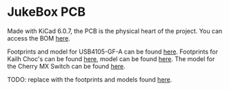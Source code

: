 # JukeBox PCB
Made with KiCad 6.0.7, the PCB is the physical heart of the project. You can access the BOM [here](https://www.digikey.com/en/mylists/list/QC5ACPN0J3).

Footprints and model for USB4105-GF-A can be found [here](https://www.digikey.com/en/products/detail/gct/usb4105-gf-a/11198441). Footprints for Kailh Choc's can be found [here](https://github.com/daprice/keyswitches.pretty), model can be found [here](https://grabcad.com/library/kailh-low-profile-mechanical-keyboard-switch-1). The model for the Cherry MX Switch can be found [here](https://github.com/ConstantinoSchillebeeckx/cherry-mx-switch).

TODO: replace with the footprints and models found [here](https://github.com/kiswitch/kiswitch).
